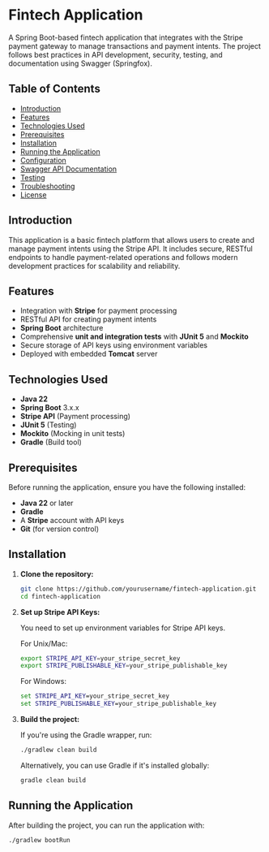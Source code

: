 # Fintech Application

A Spring Boot-based fintech application that integrates with the Stripe payment gateway to manage transactions and payment intents. The project follows best practices in API development, security, testing, and documentation using Swagger (Springfox).

## Table of Contents

- [Introduction](#introduction)
- [Features](#features)
- [Technologies Used](#technologies-used)
- [Prerequisites](#prerequisites)
- [Installation](#installation)
- [Running the Application](#running-the-application)
- [Configuration](#configuration)
- [Swagger API Documentation](#swagger-api-documentation)
- [Testing](#testing)
- [Troubleshooting](#troubleshooting)
- [License](#license)

## Introduction

This application is a basic fintech platform that allows users to create and manage payment intents using the Stripe API. It includes secure, RESTful endpoints to handle payment-related operations and follows modern development practices for scalability and reliability.

## Features

- Integration with **Stripe** for payment processing
- RESTful API for creating payment intents
- **Spring Boot** architecture
- Comprehensive **unit and integration tests** with **JUnit 5** and **Mockito**
- Secure storage of API keys using environment variables
- Deployed with embedded **Tomcat** server

## Technologies Used

- **Java 22** 
- **Spring Boot** 3.x.x 
- **Stripe API** (Payment processing)
- **JUnit 5** (Testing)
- **Mockito** (Mocking in unit tests)
- **Gradle** (Build tool)

## Prerequisites

Before running the application, ensure you have the following installed:

- **Java 22** or later
- **Gradle**
- A **Stripe** account with API keys
- **Git** (for version control)

## Installation

1. **Clone the repository:**

    ```bash
    git clone https://github.com/yourusername/fintech-application.git
    cd fintech-application
    ```

2. **Set up Stripe API Keys:**

   You need to set up environment variables for Stripe API keys.

   For Unix/Mac:

    ```bash
    export STRIPE_API_KEY=your_stripe_secret_key
    export STRIPE_PUBLISHABLE_KEY=your_stripe_publishable_key
    ```

   For Windows:

    ```cmd
    set STRIPE_API_KEY=your_stripe_secret_key
    set STRIPE_PUBLISHABLE_KEY=your_stripe_publishable_key
    ```

3. **Build the project:**

   If you're using the Gradle wrapper, run:

    ```bash
    ./gradlew clean build
    ```

   Alternatively, you can use Gradle if it's installed globally:

    ```bash
    gradle clean build
    ```

## Running the Application

After building the project, you can run the application with:

```bash
./gradlew bootRun
